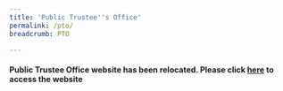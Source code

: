 ```yaml
---
title: 'Public Trustee''s Office'
permalink: /pto/
breadcrumb: PTO

---
```






#### Public Trustee Office website has been relocated. Please click [here](https://pto.mlaw.gov.sg) to access the website
